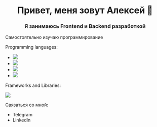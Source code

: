 <h1 align="center">Привет, меня зовут Алексей 👋</h1>
<h3 align="center">Я занимаюсь Frontend и Backend разработкой</h3>
<p>Самостоятельно изучаю программирование</p>
<p>Programming languages:</p>
<ul>
  <li><img src="https://img.shields.io/badge/HTML5-E34F26?style=for-the-badge&logo=html5&logoColor=white" /></li>
  <li><img src="https://img.shields.io/badge/CSS3-1572B6?style=for-the-badge&logo=css3&logoColor=white" /></li>
  <li><img src="https://img.shields.io/badge/JavaScript-323330?style=for-the-badge&logo=javascript&logoColor=F7DF1E" /></li>
  <li><img src="https://img.shields.io/badge/C%23-239120?style=for-the-badge&logo=c-sharp&logoColor=white" /></li>
</ul>
<p>Frameworks and Libraries:</p>
<img src="https://img.shields.io/badge/.NET-512BD4?style=for-the-badge&logo=dotnet&logoColor=white" />
<p>Связаться со мной:</p>
<ul>
  <li>Telegram</li>
  <li>LinkedIn</li>
</ul>

<!--
**Aleksei-Kireev/Aleksei-Kireev** is a ✨ _special_ ✨ repository because its `README.md` (this file) appears on your GitHub profile.

Here are some ideas to get you started:

- 🔭 I’m currently working on ...
- 🌱 I’m currently learning ...
- 👯 I’m looking to collaborate on ...
- 🤔 I’m looking for help with ...
- 💬 Ask me about ...
- 📫 How to reach me: ...
- 😄 Pronouns: ...
- ⚡ Fun fact: ...
-->
